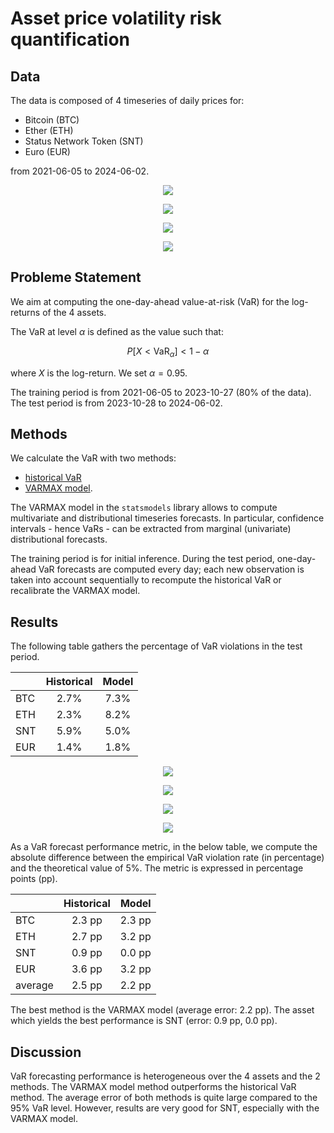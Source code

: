 # Asset price volatility risk quantification

## Data

The data is composed of 4 timeseries of daily prices for:

- Bitcoin (BTC)
- Ether (ETH)
- Status Network Token (SNT)
- Euro (EUR)

from 2021-06-05 to 2024-06-02.

<p align="center">
  <img src="https://github.com/paulbuiqg/var_forecasting/blob/main/viz/BTC.png" />
</p>
<p align="center">
  <img src="https://github.com/paulbuiqg/var_forecasting/blob/main/viz/ETH.png" />
</p>
<p align="center">
  <img src="https://github.com/paulbuiqg/var_forecasting/blob/main/viz/SNT.png" />
</p>
<p align="center">
  <img src="https://github.com/paulbuiqg/var_forecasting/blob/main/viz/EUR.png" />
</p>

## Probleme Statement

We aim at computing the one-day-ahead value-at-risk (VaR) for the log-returns of the 4 assets.

The VaR at level $\alpha$ is defined as the value such that:

$$ P[X < \text{VaR}_\alpha] < 1 - \alpha $$

where $X$ is the log-return. We set $\alpha = 0.95$.

The training period is from 2021-06-05 to 2023-10-27 (80% of the data). The test period is from 2023-10-28 to 2024-06-02.

## Methods

We calculate the VaR with two methods:

- [historical VaR](https://www.financestrategists.com/wealth-management/fundamental-vs-technical-analysis/historical-var/)
- [VARMAX model](https://www.statsmodels.org/stable/examples/notebooks/generated/statespace_varmax.html).

The VARMAX model in the `statsmodels` library allows to compute multivariate and distributional timeseries forecasts. In particular, confidence intervals - hence VaRs - can be extracted from marginal (univariate) distributional forecasts.

The training period is for initial inference. During the test period, one-day-ahead VaR forecasts are computed every day; each new observation is taken into account sequentially to recompute the historical VaR or recalibrate the VARMAX model.

## Results

The following table gathers the percentage of VaR violations in the test period.

|     | Historical | Model |
|-----|:----------:|:-----:|
| BTC | 2.7%       | 7.3%  |
| ETH | 2.3%       | 8.2%  |
| SNT | 5.9%       | 5.0%  |
| EUR | 1.4%       | 1.8%  |

<p align="center">
  <img src="https://github.com/paulbuiqg/var_forecasting/blob/main/viz/BTC_VaR.png" />
</p>

<p align="center">
  <img src="https://github.com/paulbuiqg/var_forecasting/blob/main/viz/ETH_VaR.png" />
</p>

<p align="center">
  <img src="https://github.com/paulbuiqg/var_forecasting/blob/main/viz/SNT_VaR.png" />
</p>

<p align="center">
  <img src="https://github.com/paulbuiqg/var_forecasting/blob/main/viz/EUR_VaR.png" />
</p>

As a VaR forecast performance metric, in the below table, we compute the absolute difference between the empirical VaR violation rate (in percentage) and the theoretical value of 5%. The metric is expressed in percentage points (pp).

|         | Historical | Model |
|---------|:----------:|:-----:|
| BTC     | 2.3 pp     | 2.3 pp|
| ETH     | 2.7 pp     | 3.2 pp|
| SNT     | 0.9 pp     | 0.0 pp|
| EUR     | 3.6 pp     | 3.2 pp|
| average | 2.5 pp     | 2.2 pp|

The best method is the VARMAX model (average error: 2.2 pp). The asset which yields the best performance is SNT (error: 0.9 pp, 0.0 pp).

## Discussion

VaR forecasting performance is heterogeneous over the 4 assets and the 2 methods. The VARMAX model method outperforms the historical VaR method. The average error of both methods is quite large compared to the 95% VaR level. However, results are very good for SNT, especially with the VARMAX model.

